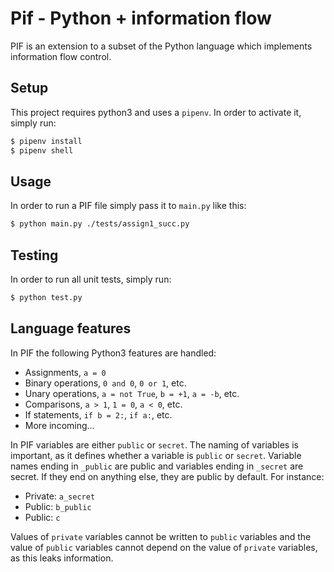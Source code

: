 # Pif - Python + information flow

PIF is an extension to a subset of the Python language which implements information flow control.

## Setup
This project requires python3 and uses a `pipenv`. In order to activate it, simply run:
```bash
$ pipenv install
$ pipenv shell
```

## Usage
In order to run a PIF file simply pass it to `main.py` like this:
```bash
$ python main.py ./tests/assign1_succ.py
```

## Testing
In order to run all unit tests, simply run:
```bash
$ python test.py
```

## Language features
In PIF the following Python3 features are handled:
* Assignments, `a = 0`
* Binary operations, `0 and 0`, `0 or 1`, etc.
* Unary operations, `a = not True`, `b = +1`, `a = -b`, etc.
* Comparisons, `a > 1`, `1 = 0`, `a < 0`, etc.
* If statements, `if b = 2:`, `if a:`, etc.
* More incoming...

In PIF variables are either `public` or `secret`. The naming of variables is important, as it defines whether a variable is `public` or `secret`. Variable names ending in `_public` are public and variables ending in `_secret` are secret. If they end on anything else, they are public by default. For instance:
* Private: `a_secret`
* Public: `b_public`
* Public: `c`

Values of `private` variables cannot be written to `public` variables and the value of `public` variables cannot depend on the value of `private` variables, as this leaks information.